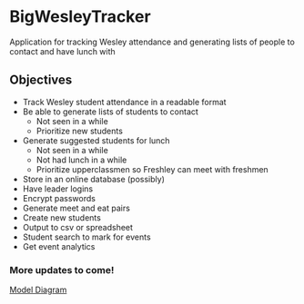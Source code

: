# BigWesleyTracker

Application for tracking Wesley attendance and generating lists of people to contact and have lunch with

## Objectives

- Track Wesley student attendance in a readable format
- Be able to generate lists of students to contact
   - Not seen in a while 
   - Prioritize new students
- Generate suggested students for lunch
   - Not seen in a while
   - Not had lunch in a while
   - Prioritize upperclassmen so Freshley can meet with freshmen
- Store in an online database (possibly)
- Have leader logins
- Encrypt passwords
- Generate meet and eat pairs
- Create new students
- Output to csv or spreadsheet
- Student search to mark for events
- Get event analytics 

### More updates to come!

[Model Diagram](https://drive.google.com/file/d/1qqk8ty2TZAnzdhDpYkvRYnGLWuWBK1du/view?usp=sharing)